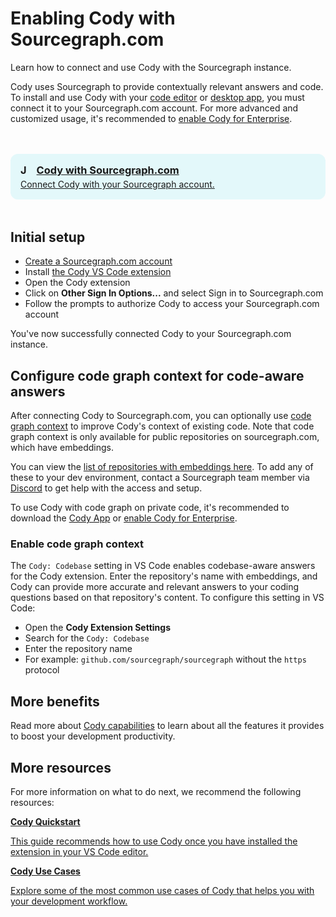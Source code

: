 <style>

  .markdown-body .cards {
  display: flex;
  align-items: stretch;
}

.markdown-body .cards .card {
  flex: 1;
  margin: 0.5em;
  color: var(--text-color);
  border-radius: 4px;
  border: 1px solid var(--sidebar-nav-active-bg);
  padding: 1.5rem;
  padding-top: 1.25rem;
}

.markdown-body .cards .card:hover {
  color: var(--link-color);
}

.markdown-body .cards .card span {
  color: var(--link-color);
  font-weight: bold;
}

.markdown-body .cards {
  display: flex;
  align-items: stretch;
}

.markdown-body .cards .card {
  flex: 1;
  margin: 0.5em;
  color: var(--text-color);
  border-radius: 4px;
  border: 1px solid var(--sidebar-nav-active-bg);
  padding: 1.5rem;
  padding-top: 1.25rem;
}

.markdown-body .cards .card:hover {
  color: var(--link-color);
}

.markdown-body .cards .card span {
  color: var(--link-color);
  font-weight: bold;
}

.limg {
  list-style: none;
  margin: 3rem 0 !important;
  padding: 0 !important;
}
.limg li {
  margin-bottom: 1rem;
  padding: 0 !important;
}

.limg li:last {
  margin-bottom: 0;
}

.limg a {
    display: flex;
    flex-direction: column;
    transition-property: all;
   transition-timing-function: cubic-bezier(0.4, 0, 0.2, 1);
     transition-duration: 350ms;
     border-radius: 0.75rem;
  padding-top: 1rem;
  padding-bottom: 1rem;

}

.limg a {
  padding-left: 1rem;
  padding-right: 1rem;
  background: rgb(113 220 232 / 19%);
}

.limg p {
  margin: 0rem;
}
.limg a img {
  width: 1rem;
}

.limg h3 {
  display:flex;
  gap: 0.6rem;
  margin-top: 0;
  margin-bottom: .25rem

}

</style>

# Enabling Cody with Sourcegraph.com

<p class="subtitle">Learn how to connect and use Cody with the Sourcegraph instance.</p>

Cody uses Sourcegraph to provide contextually relevant answers and code. To install and use Cody with your [code editor](./../overview/install-vscode.md) or [desktop app](./../overview/app/index.md), you must connect it to your Sourcegraph.com account. For more advanced and customized usage, it's recommended to [enable Cody for Enterprise](enable-cody-enterprise.md).

<ul class="limg">
  <li>
    <a class="card text-left" target="_blank" href="https://sourcegraph.com/cody">
      <h3><img alt="JetBrains" src="https://sourcegraph.com/.assets/img/sourcegraph-mark.svg" />Cody with Sourcegraph.com</h3>
      <p>Connect Cody with your Sourcegraph account.</p>
    </a>
  </li>
  </ul>

## Initial setup

- [Create a Sourcegraph.com account](https://sourcegraph.com/sign-up)
- Install [the Cody VS Code extension](https://marketplace.visualstudio.com/items?itemName=sourcegraph.cody-ai)
- Open the Cody extension
- Click on **Other Sign In Options...** and select Sign in to Sourcegraph.com
- Follow the prompts to authorize Cody to access your Sourcegraph.com account

You've now successfully connected Cody to your Sourcegraph.com instance.

## Configure code graph context for code-aware answers

After connecting Cody to Sourcegraph.com, you can optionally use [code graph context](./../core-concepts/code_graph_context.md) to improve Cody's context of existing code. Note that code graph context is only available for public repositories on sourcegraph.com, which have embeddings.

You can view the [list of repositories with embeddings here](../embedded-repos.md). To add any of these to your dev environment, contact a Sourcegraph team member via [Discord](https://discord.gg/8wJF5EdAyA) to get help with the access and setup.

To use Cody with code graph on private code, it's recommended to download the [Cody App](./../overview/app/index.md) or [enable Cody for Enterprise](enable-cody-enterprise.md).

### Enable code graph context

The `Cody: Codebase` setting in VS Code enables codebase-aware answers for the Cody extension. Enter the repository's name with embeddings, and Cody can provide more accurate and relevant answers to your coding questions based on that repository's content. To configure this setting in VS Code:

- Open the **Cody Extension Settings**
- Search for the `Cody: Codebase`
- Enter the repository name
- For example: `github.com/sourcegraph/sourcegraph` without the `https` protocol

## More benefits

Read more about [Cody capabilities](./../capabilities.md) to learn about all the features it provides to boost your development productivity.

## More resources

For more information on what to do next, we recommend the following resources:

<div class="cards">
  <a class="card text-left" href="./../quickstart"><b>Cody Quickstart</b><p>This guide recommends how to use Cody once you have installed the extension in your VS Code editor.</p></a>
  <a class="card text-left" href="./../use-cases"><b>Cody Use Cases</b><p>Explore some of the most common use cases of Cody that helps you with your development workflow.</p></a>
</div>
